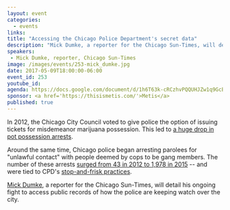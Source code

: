 ```yaml
---
layout: event
categories: 
  - events
links:
title: "Accessing the Chicago Police Department's secret data"
description: "Mick Dumke, a reporter for the Chicago Sun-Times, will detail his ongoing fight to access public records of how the Chicago Police Department has been arresting parolees for unlawful contact with people deemed by cops to be gang members."
speakers:
 - Mick Dumke, reporter, Chicago Sun-Times
image: /images/events/253-mick_dumke.jpg
date: 2017-05-09T18:00:00-06:00
event_id: 253
youtube_id: 
agenda: https://docs.google.com/document/d/1h6T63k-cRCzhvPQQUHJZw1q9GcE8Sbb3ZXEHyz_cKkA/edit
sponsor: <a href='https://thisismetis.com/'>Metis</a>
published: true
---
```


In 2012, the Chicago City Council voted to give police the option of issuing tickets for misdemeanor marijuana possession. This led to [a huge drop in pot possession arrests](http://chicago.suntimes.com/news/watchdogs-the-grass-gap-racial-disparities-in-pot-enforcement/).

Around the same time, Chicago police began arresting parolees for "unlawful contact" with people deemed by cops to be gang members. The number of these arrests [surged from 43 in 2012 to 1,978 in 2015](http://chicago.suntimes.com/news/watchdogs-even-being-seen-with-gang-member-sends-1000s-to-jail/) -- and were tied to CPD's [stop-and-frisk practices](http://chicago.suntimes.com/news/watchdogs-71-percent-of-chicago-cops-street-stops-are-of-blacks/).

[Mick Dumke](https://twitter.com/mickeyd1971), a reporter for the Chicago Sun-Times, will detail his ongoing fight to access public records of how the police are keeping watch over the city.